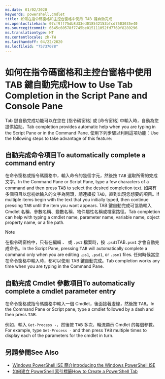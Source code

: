 ```yaml
---
ms.date: 01/02/2020
keywords: powershell,cmdlet
title: 如何在指令碼窗格和主控台窗格中使用 TAB 鍵自動完成
ms.openlocfilehash: 07cf9ff75db8d33ed018542153bfcd7503035e40
ms.sourcegitcommit: 6545c60578f7745be015111052fd7769f8289296
ms.translationtype: HT
ms.contentlocale: zh-TW
ms.lasthandoff: 04/22/2020
ms.locfileid: "75737078"
---
```

# <a name="how-to-use-tab-completion-in-the-script-pane-and-console-pane"></a><span data-ttu-id="bffa7-103">如何在指令碼窗格和主控台窗格中使用 TAB 鍵自動完成</span><span class="sxs-lookup"><span data-stu-id="bffa7-103">How to Use Tab Completion in the Script Pane and Console Pane</span></span>

<span data-ttu-id="bffa7-104">Tab 鍵自動完成功能可以在您在 [指令碼窗格] 或 [命令窗格] 中輸入時，自動為您提供協助。</span><span class="sxs-lookup"><span data-stu-id="bffa7-104">Tab completion provides automatic help when you are typing in the Script Pane or in the Command Pane.</span></span> <span data-ttu-id="bffa7-105">使用下列步驟以利用這項功能︰</span><span class="sxs-lookup"><span data-stu-id="bffa7-105">Use the following steps to take advantage of this feature:</span></span>

## <a name="to-automatically-complete-a-command-entry"></a><span data-ttu-id="bffa7-106">自動完成命令項目</span><span class="sxs-lookup"><span data-stu-id="bffa7-106">To automatically complete a command entry</span></span>

<span data-ttu-id="bffa7-107">在命令窗格或指令碼窗格中，輸入命令的幾個字元，然後按 <kbd>TAB</kbd> 選取所需的完成文字。</span><span class="sxs-lookup"><span data-stu-id="bffa7-107">In the Command Pane or Script Pane, type a few characters of a command and then press <kbd>TAB</kbd> to select the desired completion text.</span></span> <span data-ttu-id="bffa7-108">如果有多個項目以您初始輸入的文字為開頭，請連續按 <kbd>TAB</kbd>，直到出現您想要的項目。</span><span class="sxs-lookup"><span data-stu-id="bffa7-108">If multiple items begin with the text that you initially typed, then continue pressing <kbd>TAB</kbd> until the item you want appears.</span></span> <span data-ttu-id="bffa7-109">TAB 鍵自動完成可協助輸入 Cmdlet 名稱、參數名稱、變數名稱、物件屬性名稱或檔案路徑。</span><span class="sxs-lookup"><span data-stu-id="bffa7-109">Tab completion can help with typing a cmdlet name, parameter name, variable name, object property name, or a file path.</span></span>

> [!NOTE]
> <span data-ttu-id="bffa7-110">在指令碼窗格中，只有在編輯 <kbd>、</kbd> 或 `.ps1` 檔案時，按 `.psd1`TAB`.psm1` 才會自動完成命令。</span><span class="sxs-lookup"><span data-stu-id="bffa7-110">In the Script Pane, pressing <kbd>TAB</kbd> will automatically complete a command only when you are editing `.ps1`, `.psd1`, or `.psm1` files.</span></span> <span data-ttu-id="bffa7-111">任何時候當您在命令窗格中輸入時，都可以使用 TAB 鍵自動完成。</span><span class="sxs-lookup"><span data-stu-id="bffa7-111">Tab completion works any time when you are typing in the Command Pane.</span></span>

## <a name="to-automatically-complete-a-cmdlet-parameter-entry"></a><span data-ttu-id="bffa7-112">自動完成 Cmdlet 參數項目</span><span class="sxs-lookup"><span data-stu-id="bffa7-112">To automatically complete a cmdlet parameter entry</span></span>

<span data-ttu-id="bffa7-113">在命令窗格或指令碼窗格中輸入一個 Cmdlet，後面接著虛線，然後按 <kbd>TAB</kbd>。</span><span class="sxs-lookup"><span data-stu-id="bffa7-113">In the Command Pane or Script pane, type a cmdlet followed by a dash and then press <kbd>TAB</kbd>.</span></span>

<span data-ttu-id="bffa7-114">例如，輸入 `Get-Process -`，然後按 <kbd>TAB</kbd> 多次，輪流顯示 Cmdlet 的每個參數。</span><span class="sxs-lookup"><span data-stu-id="bffa7-114">For example, type `Get-Process -` and then press <kbd>TAB</kbd> multiple times to display each of the parameters for the cmdlet in turn.</span></span>

## <a name="see-also"></a><span data-ttu-id="bffa7-115">另請參閱</span><span class="sxs-lookup"><span data-stu-id="bffa7-115">See Also</span></span>

- [<span data-ttu-id="bffa7-116">Windows PowerShell ISE 簡介</span><span class="sxs-lookup"><span data-stu-id="bffa7-116">Introducing the Windows PowerShell ISE</span></span>](Introducing-the-Windows-PowerShell-ISE.md)
- [<span data-ttu-id="bffa7-117">如何建立 PowerShell 索引標籤</span><span class="sxs-lookup"><span data-stu-id="bffa7-117">How to Create a PowerShell Tab</span></span>](How-to-Create-a-PowerShell-Tab-in-Windows-PowerShell-ISE.md)
